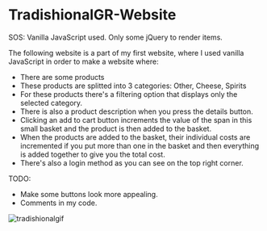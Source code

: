 # TradishionalGR-Website
SOS: Vanilla JavaScript used. Only some jQuery to render items.


The following website is a part of my first website, where I used vanilla JavaScript in order to make a website where:
- There are some products
- These products are splitted into 3 categories: Other, Cheese, Spirits
- For these products there's a filtering option that displays only the selected category.
- There is also a product description when you press the details button.
- Clicking an add to cart button increments the value of the span in this small basket and the product is then added to the basket.
- When the products are added to the basket, their individual costs are incremented if you put more than one in the basket and then everything is added together to give you the total cost.
- There's also a login method as you can see on the top right corner.



TODO:
- Make some buttons look more appealing.
- Comments in my code.

![tradishionalgif](https://user-images.githubusercontent.com/58588711/114265837-4fcefd00-99f3-11eb-8d89-dae103a9295d.gif)
